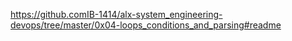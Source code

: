 https://github.comIB-1414/alx-system_engineering-devops/tree/master/0x04-loops_conditions_and_parsing#readme
